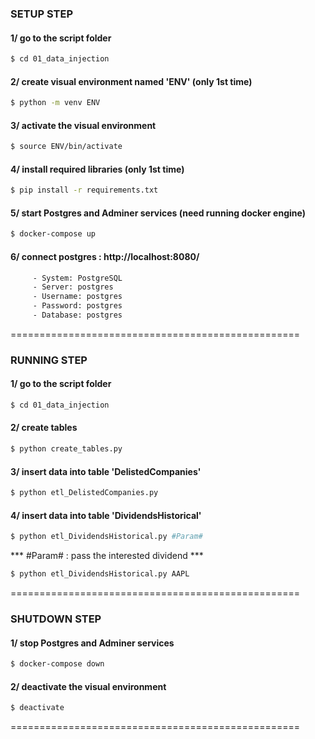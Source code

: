 ### SETUP STEP


#### 1/ go to the script folder
```sh
$ cd 01_data_injection
```

#### 2/ create visual environment named 'ENV' (only 1st time)
```sh
$ python -m venv ENV
```

#### 3/ activate the visual environment
```sh
$ source ENV/bin/activate
```

#### 4/ install required libraries (only 1st time)
```sh
$ pip install -r requirements.txt
```

#### 5/ start Postgres and Adminer services (need running docker engine)
```sh
$ docker-compose up
```

#### 6/ connect postgres : http://localhost:8080/
```sh
     - System: PostgreSQL
     - Server: postgres
     - Username: postgres
     - Password: postgres
     - Database: postgres
```

==================================================

### RUNNING STEP

#### 1/ go to the script folder
```sh
$ cd 01_data_injection
```

#### 2/ create tables
```sh
$ python create_tables.py
```

#### 3/ insert data into table 'DelistedCompanies'
```sh
$ python etl_DelistedCompanies.py
```

#### 4/ insert data into table 'DividendsHistorical'
```sh
$ python etl_DividendsHistorical.py #Param#
```

*** #Param# : pass the interested dividend ***
```sh
$ python etl_DividendsHistorical.py AAPL
```

==================================================

### SHUTDOWN STEP

#### 1/ stop Postgres and Adminer services
```sh
$ docker-compose down
```

#### 2/ deactivate the visual environment
```sh
$ deactivate
```

==================================================
